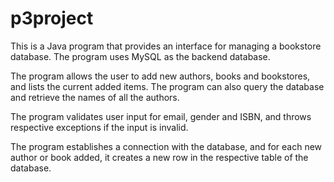 # p3project
This is a Java program that provides an interface for managing a bookstore database. The program uses MySQL as the backend database.

The program allows the user to add new authors, books and bookstores, and lists the current added items. The program can also query the database and retrieve the names of all the authors.

The program validates user input for email, gender and ISBN, and throws respective exceptions if the input is invalid.

The program establishes a connection with the database, and for each new author or book added, it creates a new row in the respective table of the database.
